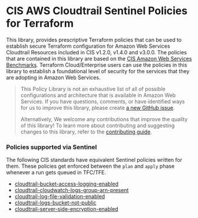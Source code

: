# CIS AWS Cloudtrail Sentinel Policies for Terraform
This library, provides prescriptive Terraform policies that can be used to establish secure Terraform configuration 
for Amazon Web Services Cloudtrail Resources included in CIS v1.2.0, v1.4.0 and v3.0.0. 
The policies that are contained in this library are based on the [CIS Amazon Web Services Benchmarks](https://docs.aws.amazon.com/securityhub/latest/userguide/cis-aws-foundations-benchmark.html).
Terraform Cloud/Enterprise users can use the policies in this library to establish a foundational level of security for the services that they are 
adopting in Amazon Web Services.

> This Policy Library is not an exhaustive list of all of possible configurations and architecture that is available in Amazon Web Services. 
> If you have questions, comments, or have identified ways for us to improve this library, 
> please create [a new GitHub issue](https://github.com/hashicorp/policy-library-aws-cloudtrail-terraform/issues/new/choose).
>
> Alternatively, We welcome any contributions that improve the quality of this library! 
> To learn more about contributing and suggesting changes to this library, refer to the [contributing guide](https://github.com/hashicorp/policy-library-aws-cloudtrail-terraform/blob/main/CONTRIBUTING.md).

### Policies supported via Sentinel

The following CIS standards have equivalent Sentinel policies written for them. These policies get enforced between the `plan` and `apply` phase whenever a run gets queued in TFC/TFE.

- [cloudtrail-bucket-access-logging-enabled](./docs/policies/cloudtrail-bucket-access-logging-enabled.md)
- [cloudtrail-cloudwatch-logs-group-arn-present](./docs/policies/cloudtrail-cloudwatch-logs-group-arn-present.md)
- [cloudtrail-log-file-validation-enabled](./docs/policies/cloudtrail-log-file-validation-enabled.md)
- [cloudtrail-logs-bucket-not-public](./docs/policies/cloudtrail-logs-bucket-not-public.md)
- [cloudtrail-server-side-encryption-enabled](./docs/policies/cloudtrail-server-side-encryption-enabled.md)